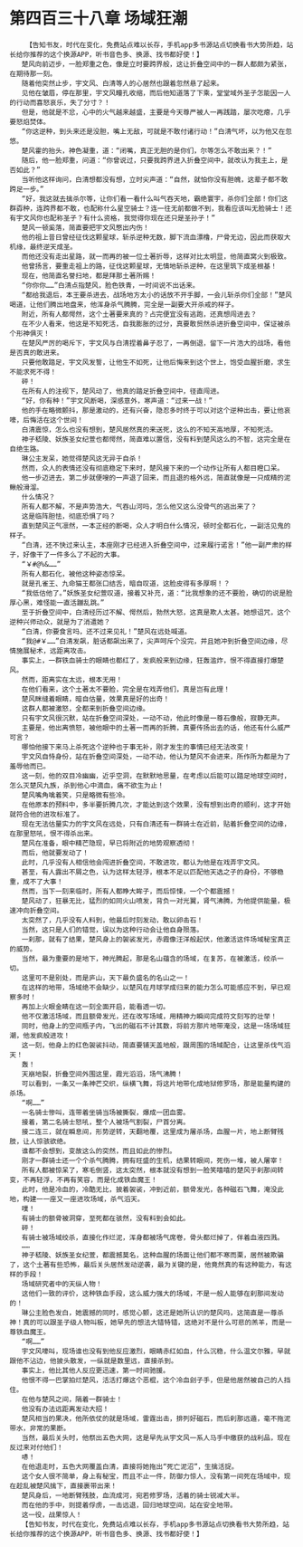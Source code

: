 # 第四百三十八章 场域狂潮
        【告知书友，时代在变化，免费站点难以长存，手机app多书源站点切换看书大势所趋，站长给你推荐的这个换源APP，听书音色多、换源、找书都好使！】
       楚风向前迈步，一脸郑重之色，像是立时要跨界般，这让折叠空间中的一群人都颇为紧张，在期待那一刻。
       随着他突然止步，宇文风、白清等人的心居然也跟着忽然悬了起来。
       见他在皱眉，停在那里，宇文风瞳孔收缩，而后他知道落了下乘，堂堂域外圣子怎能因一人的行动而喜怒哀乐，失了分寸？！
       但是，他就是不忿，心中的火气越来越盛，主要是今天尊严被人一再践踏，屡次吃瘪，几乎要怒焰焚体。
       “你这逆种，到头来还是没胆，嘴上无敌，可就是不敢付诸行动！”白清气坏，以为他又在忽悠。
       楚风霍的抬头，神色凝重，道：“闭嘴，真正无胆的是你们，尔等怎么不敢出来？！”
       随后，他一脸郑重，问道：“你曾说过，只要我跨界进入折叠空间中，就改认为我主上，是否如此？”
       当听他这样询问，白清想都没有想，立时尖声道：“自然，就怕你没有胆魄，这辈子都不敢跨足一步。”
       “好，我这就去擒杀尔等，让你们看一看什么叫气吞天地，霸绝寰宇，杀你们全部！你们这群孬种，连跨界都不敢，也配称什么星空骑士？连一往无前都做不到，我看应该叫无脸骑士！还有宇文风你也配称圣子？有什么资格，我觉得你现在还只是圣孙子！”
       楚风一顿奚落，简直要把宇文风憋出内伤！
       他的祖上昔日曾经征伐这颗星球，斩杀逆种无数，脚下流血漂橹，尸骨无边，因此而获取大机缘，最终逆天成圣。
       而他还没有走出星路，就一而再的被一位土著折辱，这样对比太明显，他简直窝火到极致。
       他曾扬言，要重走祖上的路，征伐这颗星球，无情地斩杀逆种，在这里筑下成圣根基！
       现在，他简直名誉扫地，都是拜那土著所赐！
       “你你你……”白清点指楚风，脸色铁青，一时间说不出话来。
       “都给我退后，本王要杀进去，战场地方太小的话放不开手脚，一会儿斩杀你们全部！”楚风喝道，让他们腾出地盘来，他浑身杀气腾腾，完全是一副要大开杀戒的样子。
       附近，所有人都愕然，这个土著要来真的？占完便宜没有逃跑，还真想闯进去？
       在不少人看来，他这是不知死活，自我膨胀的过分，真要敢贸然杀进折叠空间中，保证被杀个形神俱灭！
       在楚风严厉的喝斥下，宇文风与白清捏着鼻子忍了，一再倒退，留下一片浩大的战场，看他是否真的敢进来。
       只要他敢踏足，宇文风发誓，让他生不如死，让他后悔来到这个世上，饱受血腥折磨，求生不能求死不得！
       砰！
       在所有人的注视下，楚风动了，他真的踏足折叠空间中，径直闯进。
       “好，你有种！”宇文风断喝，深感意外，寒声道：“过来一战！”
       他的手在略微颤抖，那是激动的，还有兴奋，隐忍多时终于可以对这个逆种出击，要让他哀嚎，后悔活在这个世间！
       白清震惊，怎么也没有想到，楚风居然真的来送死，这么的不知天高地厚，不知死活。
       神子嵇陵、妖族圣女纪萱也都愕然，简直难以置信，没有料到楚风这么的不智，这完全是在自绝生路。
       琳公主发呆，她觉得楚风这无异于自杀！
       然而，众人的表情还没有彻底稳定下来时，楚风接下来的一个动作让所有人都目瞪口呆。
       他一步迈进去，第二步就便嗖的一声退了回来，而且退的格外远，简直就像是一只成精的泥鳅般滑溜。
       什么情况？
       所有人都不解，不是声势浩大，气吞山河吗，怎么他又这么没骨气的逃出来了？
       这是临阵胆怯，彻底恐惧了吗？
       直到楚风正气凛然，一本正经的断喝，众人才明白什么情况，顿时全都石化，一副活见鬼的样子。
       “白清，还不快过来认主，本座刚才已经进入折叠空间中，过来履行诺言！”他一副严肃的样子，好像干了一件多么了不起的大事。
       “￥#@%&……”
       所有人都石化，被他这种姿态惊呆。
       就是孔雀王、九命猫王都张口结舌，暗自叹道，这脸皮得有多厚啊！？
       “我低估他了。”妖族圣女纪萱叹道，接着又补充，道：“比我想象的还不要脸，确切的说是脸厚心黑，难怪能一直活蹦乱跳。”
       至于折叠空间中，白清经历过不解、愕然后，勃然大怒，这真是欺人太甚。她想诅咒，这个逆种兴师动众，就是为了消遣她？
       “白清，你要食言吗，还不过来见礼！”楚风在远处喊道。
       “我@#￥……”白清发飙，脏话都飙出来了，尖声呵斥个没完，并且她冲到折叠空间边缘，尽情施展秘术，远距离攻击。
       事实上，一群铁血骑士的眼睛也都红了，发疯般来到边缘，狂轰滥炸，恨不得直接打爆楚风。
       然而，距离实在太远，根本无用！
       在他们看来，这个土著太不要脸，完全是在戏弄他们，真是岂有此理！
       楚风眯缝着眼睛，暗自估量，效果真是好的出奇！
       这群人都被激怒，全都来到折叠空间边缘。
       只有宇文风很沉默，站在折叠空间深处，一动不动，他此时像是一尊石像般，寂静无声。
       主要是，他出离愤怒，被他眼中的土著一而再的折腾，真要传扬出去的话，他还有什么威严可言？
       哪怕他接下来马上杀死这个逆种也于事无补，刚才发生的事情已经无法改变！
       宇文风自恃身份，站在折叠空间深处，一动不动，他认为楚风不会进来，所作所为都是为了羞辱他而已。
       这一刻，他的双目冷幽幽，近乎空洞，在默默地思量，在考虑以后能可以踏足地球空间时，怎么灭楚风九族，杀到他心中滴血，痛不欲生为止！
       楚风嘴角噙着笑，只是略微有些冷。
       在他原本的预料中，多半要折腾几次，才能达到这个效果，没有想到出奇的顺利，这才开始就符合他的进攻标准了。
       现在无法估量实力的宇文风在远处，只有白清还有一群骑士在近前，贴着折叠空间的边缘，在那里怒吼，恨不得杀出来。
       楚风在准备，眼中精芒隐现，早已将附近的地势观察透彻！
       而后，他就要发动了！
       此时，几乎没有人相信他会闯进折叠空间，不敢进攻，都认为他是在戏弄宇文风。
       甚至，有人露出不屑之色，认为这样太轻浮，根本不足以匹配他天选之子的身份，不够稳重，成不了大事！
       然而，当下一刻来临时，所有人都睁大眸子，而后惊悚，一个个都震撼！
       楚风动了，狂暴无比，猛烈的如同火山喷发，背负一对光翼，肾气沸腾，为他提供能量，极速冲向折叠空间。
       太突然了，几乎没有人料到，他最后时刻发动，敢以卵击石！
       当然，这只是人们的错觉，误以为这种行动会让他自身殒落。
       一刹那，就有了结果，楚风身上的袈裟发光，赤霞像汪洋般起伏，他激活这件场域秘宝真正的威势。
       当然，最为重要的是地下，神光腾起，那是名山蕴含的场域，在复苏，在被激活，绞杀一切。
       这里可不是别处，而是庐山，天下最负盛名的名山之一！
       在这样的地带，场域绝不会缺少，以楚风在月球学成归来的能力怎么可能感应不到，早已观察多时！
       再加上火眼金睛在这一刻全面开启，能看透一切。
       他不仅激活场域，而且额骨发光，还在改写场域，用精神力瞬间完成符文刻写的壮举！
       同时，他身上的空间瓶子内，飞出的磁石不计其数，将前方那片地带淹没，这是一场场域狂潮，他发疯般进攻！
       这一刻，他身上的红色袈裟抖动，简直要铺天盖地般，跟周围的场域配合，让这里杀伐气滔天！
       轰！
       天崩地裂，折叠空间外围这里，霞光滔滔，场气沸腾！
       可以看到，一条又一条神芒交织，纵横飞舞，将这片地带化成地狱修罗场，那是能量构建的杀场。
       “啊……”
       一名骑士惨叫，连带着坐骑当场被撕裂，爆成一团血雾。
       接着，第二名骑士怒吼，整个人被场气割裂，尸首分离。
       接二连三，就在瞬息间，形势逆转，天翻地覆，这里成为屠杀场，血腥一片，地上断臂残肢，让人惊骇欲绝。
       谁都不会想到，变故这么的突然，而且如此的惨烈。
       刚才一群骑士还一个个杀气腾腾，拥有旺盛的生机，结果转眼间，死伤一堆，被人屠宰！
       所有人都被惊呆了，寒毛倒竖，这太突然，根本就没有想到一脸笑嘻嘻的楚风于刹那间转变，不再轻浮，不再有笑容，而是化成铁血魔王！
       此时，他是冷血的，冷酷无比，披着袈裟，冲到近前，额骨发光，各种磁石飞舞，淹没此地，构建一一座又一座进攻场域，杀气滔天。
       噗！
       有骑士的额骨被洞穿，至死都在骇然，没有料到会如此。
       砰！
       有骑士被场域绞杀，直接化作烂泥，浑身都被场气席卷，骨头都烂掉了，伴着血液四溅。
       ……
       神子嵇陵、妖族圣女纪萱，都震撼莫名，这种血腥的场面让他们都不寒而栗，居然被欺骗了，这个土著有些恐怖，最后关头居然发动逆袭，最为关键的是，他竟然真的有这种能力，有这样的手段！
       场域研究者中的天纵人物！
       这他们一致的评价，这种铁血手段，这么威力强大的场域，不是一般人能够在刹那间发动的！
       琳公主脸色发白，她震撼的同时，感觉心颤，这还是她所认识的楚风吗，这简直是一尊杀神！真的可以跟圣子级人物叫板，她早先的想法大错特错，这绝对不是什么可悲的羔羊，而是一尊铁血魔王。
       “啊……”
       宇文风嚎叫，现场谁也没有到他反应激烈，眼睛赤红如血，什么沉稳，什么温文尔雅，早就跟他不沾边，他披头散发，一纵就是数里远，直接杀到。
       事实上，他比其他人反应更迅速，第一时间驰援。
       他恨不得一巴掌拍烂楚风，活活打爆这个恶棍，这个冷血刽子手，但是他居然被自己的人挡住。
       在他与楚风之间，隔着一群骑士！
       他没有办法远距离发动大招！
       楚风相当的果决，他所依仗的就是场域，雷霆出击，排列好磁石，而后刹那远遁，毫不拖泥带水，非常的果断。
       当然，最后关头时，他祭出五色大网，这是早先从宇文风一系人马手中缴获的战利品，现在反过来对付他们！
       哧！
       在他退走时，五色大网覆盖白清，直接将她拖出“死亡泥沼”，生擒活捉。
       这个女人很不简单，身上有秘宝，而且不止一件，防御力惊人，没有第一间死在场域中，现在趁乱被楚风擒下，直接裹带出来！
       楚风身后，一地断臂残肢，血流成河，宛若修罗场，活着的骑士锐减大半。
       而在他的手中，则提着俘虏，一击远退，回归地球空间，站在安全地带。
       这一役，战果惊人！
       【告知书友，时代在变化，免费站点难以长存，手机app多书源站点切换看书大势所趋，站长给你推荐的这个换源APP，听书音色多、换源、找书都好使！】